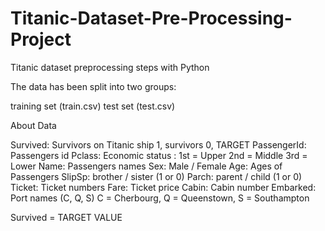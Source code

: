 # Titanic-Dataset-Pre-Processing-Project
Titanic dataset preprocessing steps with Python

The data has been split into two groups:

training set (train.csv)
test set (test.csv)

About Data 

Survived: Survivors on Titanic ship 1, survivors 0, TARGET
PassengerId: Passengers id
Pclass: Economic status : 1st = Upper 2nd = Middle 3rd = Lower
Name:  Passengers names
Sex: Male / Female
Age: Ages of Passengers
SlipSp: brother / sister (1 or 0)
Parch: parent / child (1 or 0)
Ticket: Ticket numbers 
Fare: Ticket price
Cabin: Cabin number
Embarked:  Port names (C, Q, S) C = Cherbourg, Q = Queenstown, S = Southampton

Survived = TARGET VALUE
